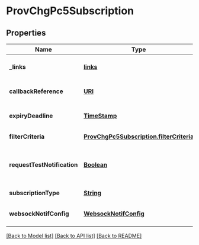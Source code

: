 # ProvChgPc5Subscription
## Properties

Name | Type | Description | Notes
------------ | ------------- | ------------- | -------------
**\_links** | [**links**](links.md) |  | [optional] [default to null]
**callbackReference** | [**URI**](URI.md) | URI exposed by the client on which to receive notifications via HTTP. See note. | [optional] [default to null]
**expiryDeadline** | [**TimeStamp**](TimeStamp.md) |  | [optional] [default to null]
**filterCriteria** | [**ProvChgPc5Subscription.filterCriteria**](ProvChgPc5Subscription.filterCriteria.md) |  | [default to null]
**requestTestNotification** | [**Boolean**](boolean.md) | Shall be set to TRUE by the service consumer to request a test notification via HTTP on the callbackReference URI, as described in ETSI GS MEC 009 [i.1], clause 6.12a. Default: FALSE. | [optional] [default to null]
**subscriptionType** | [**String**](string.md) | Shall be set to \&quot;ProvChgPc5Subscription\&quot;. | [default to null]
**websockNotifConfig** | [**WebsockNotifConfig**](WebsockNotifConfig.md) |  | [optional] [default to null]

[[Back to Model list]](../README.md#documentation-for-models) [[Back to API list]](../README.md#documentation-for-api-endpoints) [[Back to README]](../README.md)

